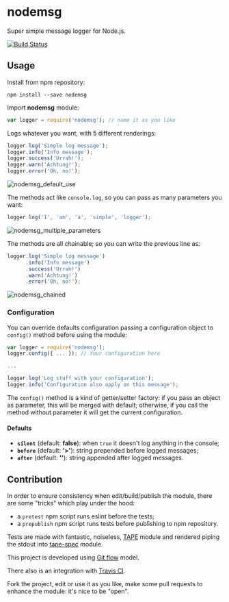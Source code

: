 # nodemsg

Super simple message logger for Node.js.

[![Build Status](https://travis-ci.org/StefanoMagrassi/nodemsg.svg)](https://travis-ci.org/StefanoMagrassi/nodemsg)

## Usage

Install from npm repository:

    npm install --save nodemsg


Import **nodemsg** module:

```javascript
var logger = require('nodemsg'); // name it as you like
```

Logs whatever you want, with 5 different renderings:

```javascript
logger.log('Simple log message');
logger.info('Info message');
logger.success('Urrah!');
logger.warn('Achtung!');
logger.error('Oh, no!');
```

![nodemsg_default_use](https://cloud.githubusercontent.com/assets/1291271/10843816/82ecb34e-7efb-11e5-9bda-d25ce4869ec6.png)

The methods act like `console.log`, so you can pass as many parameters you want:

```javascript
logger.log('I', 'am', 'a', 'simple', 'logger');
```

![nodemsg_multiple_parameters](https://cloud.githubusercontent.com/assets/1291271/10843818/870648f0-7efb-11e5-8e12-78a57f72262c.png)

The methods are all chainable; so you can write the previous line as:

```javascript
logger.log('Simple log message')
      .info('Info message')
      .success('Urrah!')
      .warn('Achtung!')
      .error('Oh, no!');
```

![nodemsg_chained](https://cloud.githubusercontent.com/assets/1291271/10843812/78b28214-7efb-11e5-91ca-683c37d4d6cd.png)

### Configuration

You can override defaults configuration passing a configuration object to `config()` method before using the module:

```javascript
var logger = require('nodemsg');
logger.config({ ... }); // Your configuration here

...

logger.log('Log stuff with your configuration');
logger.info('Configuration also apply on this message');
```

The `config()` method is a kind of getter/setter factory: if you pass an object as parameter, this will be merged with default; otherwise, if you call the method without parameter it will get the current configuration.

#### Defaults

- **`silent`** (default: **false**): when `true` it doesn't log anything in the console;
- **`before`** (default: **'>'**): string prepended before logged messages;
- **`after`** (default: **''**): string appended after logged messages.

## Contribution

In order to ensure consistency when edit/build/publish the module, there are some "tricks" which play under the hood:

* a `pretest` npm script runs eslint before the tests;
* a `prepublish` npm script runs tests before publishing to npm repository.

Tests are made with fantastic, noiseless, [TAPE](https://github.com/substack/tape) module and rendered piping the stdout into [tape-spec](https://github.com/scottcorgan/tap-spec) module.

This project is developed using [Git flow](http://nvie.com/posts/a-successful-git-branching-model/) model.

There also is an integration with [Travis CI](https://travis-ci.org/StefanoMagrassi/nodemsg).

Fork the project, edit or use it as you like, make some pull requests to enhance the module: it's nice to be "open".
